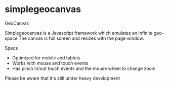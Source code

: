 simplegeocanvas
===============

GeoCanvas


Simplegeocanvas is a Javascript framework which emulates an infinite geo-space
The canvas is full screen and resizes with the page window.

Specs

- Optimized for mobile and tablets
- Works with mouse and touch events
- Has pinch in/out touch events and the mouse wheel to change zoom

Please be aware that it's still under heavy development

